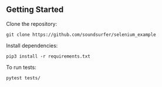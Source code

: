 ## Getting Started

Clone the repository:

```
git clone https://github.com/soundsurfer/selenium_example
```

Install dependencies:

```
pip3 install -r requirements.txt
```

To run tests:

```
pytest tests/
```
